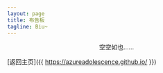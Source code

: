 ```yaml
---
layout: page
title: 布告板
tagline: Biu~
---
```


<div style="text-align:center">空空如也……</div>

[返回主页]({{ https://azureadolescence.github.io/ }})
